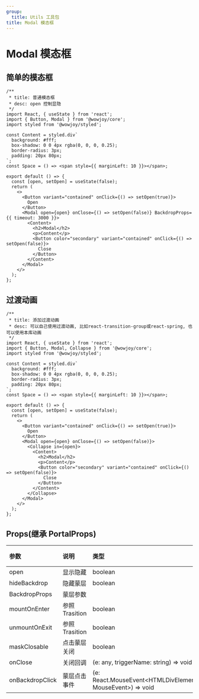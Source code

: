 ```yaml
---
group:
  title: Utils 工具包
title: Modal 模态框
---
```


# Modal 模态框

## 简单的模态框

```tsx
/**
 * title: 普通模态框
 * desc: open 控制显隐
 */
import React, { useState } from 'react';
import { Button, Modal } from '@wowjoy/core';
import styled from '@wowjoy/styled';

const Content = styled.div`
  background: #fff;
  box-shadow: 0 0 4px rgba(0, 0, 0, 0.25);
  border-radius: 3px;
  padding: 20px 80px;
`;
const Space = () => <span style={{ marginLeft: 10 }}></span>;

export default () => {
  const [open, setOpen] = useState(false);
  return (
    <>
      <Button variant="contained" onClick={() => setOpen(true)}>
        Open
      </Button>
      <Modal open={open} onClose={() => setOpen(false)} BackdropProps={{ timeout: 3000 }}>
        <Content>
          <h2>Modal</h2>
          <p>Content</p>
          <Button color="secondary" variant="contained" onClick={() => setOpen(false)}>
            Close
          </Button>
        </Content>
      </Modal>
    </>
  );
};
```

## 过渡动画

```tsx
/**
 * title: 添加过渡动画
 * desc: 可以自己使用过渡动画, 比如react-transition-group或react-spring, 也可以使用本库动画
 */
import React, { useState } from 'react';
import { Button, Modal, Collapse } from '@wowjoy/core';
import styled from '@wowjoy/styled';

const Content = styled.div`
  background: #fff;
  box-shadow: 0 0 4px rgba(0, 0, 0, 0.25);
  border-radius: 3px;
  padding: 20px 80px;
`;
const Space = () => <span style={{ marginLeft: 10 }}></span>;

export default () => {
  const [open, setOpen] = useState(false);
  return (
    <>
      <Button variant="contained" onClick={() => setOpen(true)}>
        Open
      </Button>
      <Modal open={open} onClose={() => setOpen(false)}>
        <Collapse in={open}>
          <Content>
            <h2>Modal</h2>
            <p>Content</p>
            <Button color="secondary" variant="contained" onClick={() => setOpen(false)}>
              Close
            </Button>
          </Content>
        </Collapse>
      </Modal>
    </>
  );
};
```

## Props(继承 PortalProps)

| 参数 | 说明 | 类型 | 默认值 |
| :-- | :-- | :-- | :-- |
| open | 显示隐藏 | boolean |
| hideBackdrop | 隐藏蒙层 | boolean | false |
| BackdropProps | 蒙层参数 |  |
| mountOnEnter | 参照 Trasition | boolean | true |
| unmountOnExit | 参照 Trasition | boolean | true |
| maskClosable | 点击蒙层关闭 | boolean | true |
| onClose | 关闭回调 | (e: any, triggerName: string) => void |  |
| onBackdropClick | 蒙层点击事件 | (e: React.MouseEvent<HTMLDivElement, MouseEvent>) => void |  |

